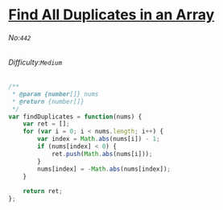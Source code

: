# [Find All Duplicates in an Array](https://leetcode.com/problems/find-all-duplicates-in-an-array/#/description)
###### No:`442`
###### Difficulty:`Medium`



```js
/**
 * @param {number[]} nums
 * @return {number[]}
 */
var findDuplicates = function(nums) {
    var ret = [];
    for (var i = 0; i < nums.length; i++) {
        var index = Math.abs(nums[i]) - 1;
        if (nums[index] < 0) {
            ret.push(Math.abs(nums[i]));
        }
        nums[index] = -Math.abs(nums[index]);
    }
    
    return ret;
};
```

